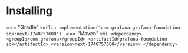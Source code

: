 # Installing

=== "Gradle"
    ```kotlin
    implementation("com.grafana:grafana-foundation-sdk:next-1740757600")
    ```
=== "Maven"
    ```xml
    <dependency>
        <groupId>com.grafana</groupId>
        <artifactId>grafana-foundation-sdk</artifactId>
        <version>next-1740757600</version>
    </dependency>
    ```
